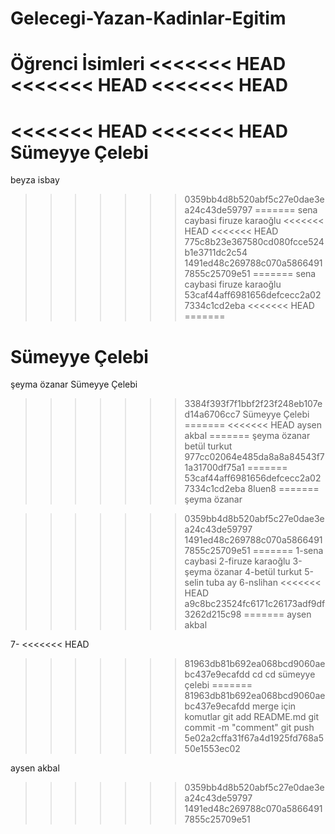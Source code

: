 # Gelecegi-Yazan-Kadinlar-Egitim 
Öğrenci İsimleri
<<<<<<< HEAD
<<<<<<< HEAD
<<<<<<< HEAD
=======
<<<<<<< HEAD
<<<<<<< HEAD
Sümeyye Çelebi
=======
beyza isbay
>>>>>>> 0359bb4d8b520abf5c27e0dae3ea24c43de59797
=======
sena caybasi
firuze karaoğlu
<<<<<<< HEAD
<<<<<<< HEAD
>>>>>>> 775c8b23e367580cd080fcce524b1e3711dc2c54
>>>>>>> 1491ed48c269788c070a58664917855c25709e51
=======
sena caybasi
firuze karaoğlu
>>>>>>> 53caf44aff6981656defcecc2a027334c1cd2eba
<<<<<<< HEAD
=======

Sümeyye Çelebi
=======
şeyma özanar Sümeyye Çelebi
>>>>>>> 3384f393f7f1bbf2f23f248eb107ed14a6706cc7
Sümeyye Çelebi
=======
<<<<<<< HEAD
aysen akbal
=======
şeyma özanar
betül turkut
>>>>>>> 977cc02064e485da8a8a84543f71a31700df75a1
=======
>>>>>>> 53caf44aff6981656defcecc2a027334c1cd2eba
8luen8
=======
şeyma özanar

>>>>>>> 0359bb4d8b520abf5c27e0dae3ea24c43de59797
>>>>>>> 1491ed48c269788c070a58664917855c25709e51
=======
1-sena caybasi
2-firuze karaoğlu
3-şeyma özanar
4-betül turkut
5-selin tuba ay
6-nslihan
<<<<<<< HEAD
>>>>>>> a9c8bc23524fc6171c26173adf9df3262d215c98
=======
aysen akbal

7-
<<<<<<< HEAD
>>>>>>> 81963db81b692ea068bcd9060aebc437e9ecafdd cd
cd sümeyye çelebi
=======
>>>>>>> 81963db81b692ea068bcd9060aebc437e9ecafdd
merge için komutlar
git add README.md
git commit -m "comment"
git push
>>>>>>> 5e02a2cffa31f67a4d1925fd768a550e1553ec02

aysen akbal
>>>>>>> 0359bb4d8b520abf5c27e0dae3ea24c43de59797
>>>>>>> 1491ed48c269788c070a58664917855c25709e51
